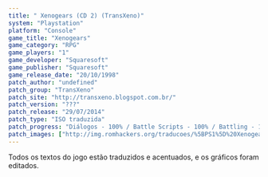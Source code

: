 ```yaml
---
title: " Xenogears (CD 2) (TransXeno)"
system: "Playstation"
platform: "Console"
game_title: "Xenogears"
game_category: "RPG"
game_players: "1"
game_developer: "Squaresoft"
game_publisher: "Squaresoft"
game_release_date: "20/10/1998"
patch_author: "undefined"
patch_group: "TransXeno"
patch_site: "http://transxeno.blogspot.com.br/"
patch_version: "???"
patch_release: "29/07/2014"
patch_type: "ISO traduzida"
patch_progress: "Diálogos - 100% / Battle Scripts - 100% / Battling - 100% / Itens e descrições - 100% / Gráficos - 100% / Revisão - 100%"
patch_images: ["http://img.romhackers.org/traducoes/%5BPS1%5D%20Xenogears%20-%20TransXeno%20-%201.jpg","http://img.romhackers.org/traducoes/%5BPS1%5D%20Xenogears%20-%20TransXeno%20-%204.jpg","http://img.romhackers.org/traducoes/%5BPS1%5D%20Xenogears%20-%20TransXeno%20-%205.jpg"]
---
```

Todos os textos do jogo estão traduzidos e acentuados, e os gráficos foram editados.